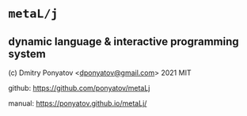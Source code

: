 #  `metaL/j`
## dynamic language & interactive programming system

(c) Dmitry Ponyatov <<dponyatov@gmail.com>> 2021 MIT

github: https://github.com/ponyatov/metaLj

manual: https://ponyatov.github.io/metaLj/

